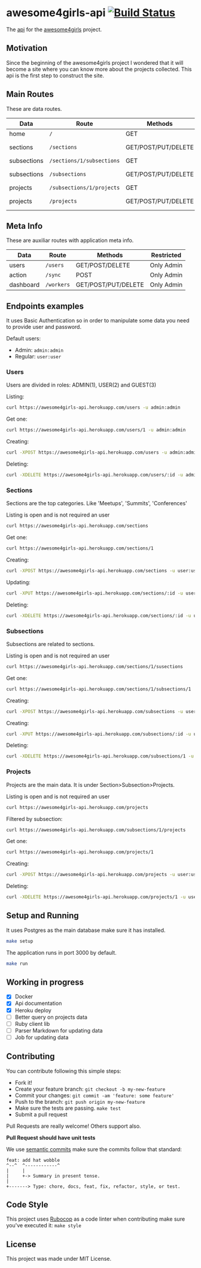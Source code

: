 # awesome4girls-api [![Build Status](https://travis-ci.org/cristianoliveira/awesome4girls-api.svg?branch=master)](https://travis-ci.org/cristianoliveira/awesome4girls-api)
The [api](https://awesome4girls-api.herokuapp.com/) for the [awesome4girls](https://github.com/cristianoliveira/awesome4girls) project.

## Motivation
Since the beginning of the awesome4girls project I wondered that it will become
a site where you can know more about the projects collected.
This api is the first step to construct the site.

## Main Routes

These are data routes.

| Data      | Route                                | Methods             | Restricted                   |
|-----------|--------------------------------------|---------------------|------------------------------|
|home       | `/`                                  | GET                 | No                           |
|sections   | `/sections`                          | GET/POST/PUT/DELETE | user: POST/PUT/DELETE        |
|subsections| `/sections/1/subsections`            | GET                 | No                           |
|subsections| `/subsections`                       | GET/POST/PUT/DELETE | user: POST/PUT/DELETE        |
|projects   | `/subsections/1/projects`            | GET                 | No                           |
|projects   | `/projects`                          | GET/POST/PUT/DELETE | user: POST/PUT/DELETE        |

## Meta Info

These are auxiliar routes with application meta info.

| Data      | Route                                | Methods             | Restricted                   |
|-----------|--------------------------------------|---------------------|------------------------------|
|users      | `/users`                             | GET/POST/DELETE     | Only Admin                   |
|action     | `/sync`                              | POST                | Only Admin                   |
|dashboard  | `/workers`                           | GET/POST/PUT/DELETE | Only Admin                   |

## Endpoints examples
It uses Basic Authentication so in order to manipulate some data you need
to provide user and password.

Default users:
 - Admin: `admin:admin`
 - Regular: `user:user`

### Users
Users are divided in roles: ADMIN(1), USER(2) and GUEST(3)

Listing:
```bash
curl https://awesome4girls-api.herokuapp.com/users -u admin:admin
```

Get one:
```bash
curl https://awesome4girls-api.herokuapp.com/users/1 -u admin:admin
```

Creating:
```bash
curl -XPOST https://awesome4girls-api.herokuapp.com/users -u admin:admin -d'name=john&password=bla&role=1'
```

Deleting:
```bash
curl -XDELETE https://awesome4girls-api.herokuapp.com/users/:id -u admin:admin
```

### Sections
Sections are the top categories. Like 'Meetups', 'Summits', 'Conferences'

Listing is open and is not required an user
```bash
curl https://awesome4girls-api.herokuapp.com/sections
```

Get one:
```bash
curl https://awesome4girls-api.herokuapp.com/sections/1
```

Creating:
```bash
curl -XPOST https://awesome4girls-api.herokuapp.com/sections -u user:user -d'title=john&description=foo'
```

Updating:
```bash
curl -XPUT https://awesome4girls-api.herokuapp.com/sections/:id -u user:user -d'title=john&description=foo'
```

Deleting:
```bash
curl -XDELETE https://awesome4girls-api.herokuapp.com/sections/:id -u user:user
```

### Subsections
Subsections are related to sections.

Listing is open and is not required an user
```bash
curl https://awesome4girls-api.herokuapp.com/sections/1/susections
```

Get one:
```bash
curl https://awesome4girls-api.herokuapp.com/sections/1/subsections/1
```

Creating:
```bash
curl -XPOST https://awesome4girls-api.herokuapp.com/subsections -u user:user -d'title=john&description=foo'
```

Creating:
```bash
curl -XPUT https://awesome4girls-api.herokuapp.com/subsections/:id -u user:user -d'title=john&description=foo'
```

Deleting:
```bash
curl -XDELETE https://awesome4girls-api.herokuapp.com/subsections/1 -u user:user
```

### Projects
Projects are the main data. It is under Section>Subsection>Projects.

Listing is open and is not required an user
```bash
curl https://awesome4girls-api.herokuapp.com/projects
```

Filtered by subsection:
```bash
curl https://awesome4girls-api.herokuapp.com/subsections/1/projects
```

Get one:
```bash
curl https://awesome4girls-api.herokuapp.com/projects/1
```

Creating:
```bash
curl -XPOST https://awesome4girls-api.herokuapp.com/projects -u user:user -d'title=john&description=foo&language=pt&subsection=1'
```

Deleting:
```bash
curl -XDELETE https://awesome4girls-api.herokuapp.com/projects/1 -u user:user
```

## Setup and Running
It uses Postgres as the main database make sure it has installed.
```bash
make setup
```

The application runs in port 3000 by default.
```bash
make run
```

## Working in progress
  - [x] Docker
  - [x] Api documentation
  - [x] Heroku deploy
  - [ ] Better query on projects data
  - [ ] Ruby client lib
  - [ ] Parser Markdown for updating data
  - [ ] Job for updating data

## Contributing

You can contribute following this simple steps:
   - Fork it!
   - Create your feature branch: `git checkout -b my-new-feature`
   - Commit your changes: `git commit -am 'feature: some feature'`
   - Push to the branch: `git push origin my-new-feature`
   - Make sure the tests are passing. `make test`
   - Submit a pull request

Pull Requests are really welcome! Others support also.

**Pull Request should have unit tests**

We use [semantic commits](https://seesparkbox.com/foundry/semantic_commit_messages)
make sure the commits follow that standard:
```
feat: add hat wobble
^--^  ^------------^
|     |
|     +-> Summary in present tense.
|
+-------> Type: chore, docs, feat, fix, refactor, style, or test.
```

## Code Style

This project uses [Rubocop](https://github.com/bbatsov/rubocop) as a code linter
when contributing make sure you've executed it: `make style`

## License

This project was made under MIT License.
